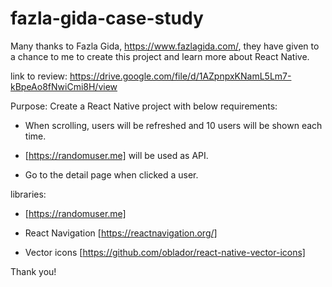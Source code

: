 # fazla-gida-case-study
Many thanks to Fazla Gida, https://www.fazlagida.com/, they have given to a chance to me to create this project and learn more about React Native.

link to review: https://drive.google.com/file/d/1AZpnpxKNamL5Lm7-kBpeAo8fNwiCmi8H/view

Purpose: Create a React Native project with below requirements:

- When scrolling, users will be refreshed and 10 users will be shown each time.

- [https://randomuser.me] will be used as API.

- Go to the detail page when clicked a user.

libraries:

- [https://randomuser.me]

- React Navigation [https://reactnavigation.org/]

- Vector icons [https://github.com/oblador/react-native-vector-icons]


Thank you!
